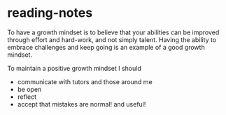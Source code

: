 # reading-notes

To have a growth mindset is to believe that your abilities can be improved through effort and hard-work, and not simply talent. Having the ability to embrace challenges and keep going is an example of a good growth mindset. 

To maintain a positive growth mindset I should 

- communicate with tutors and those around me
- be open
- reflect
- accept that mistakes are normal! and useful! 

